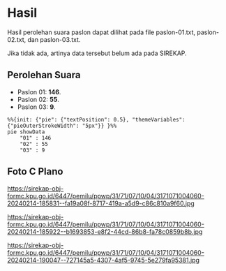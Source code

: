# Hasil

Hasil perolehan suara paslon dapat dilihat pada file paslon-01.txt, paslon-02.txt, dan paslon-03.txt.

Jika tidak ada, artinya data tersebut belum ada pada SIREKAP.

## Perolehan Suara

 * Paslon 01: **146**.
 * Paslon 02: **55**.
 * Paslon 03: **9**.

```mermaid
%%{init: {"pie": {"textPosition": 0.5}, "themeVariables": {"pieOuterStrokeWidth": "5px"}} }%%
pie showData
    "01" : 146
    "02" : 55
    "03" : 9
```
## Foto C Plano

https://sirekap-obj-formc.kpu.go.id/6447/pemilu/ppwp/31/71/07/10/04/3171071004060-20240214-185831--fa19a08f-8717-419a-a5d9-c86c810a9f60.jpg

https://sirekap-obj-formc.kpu.go.id/6447/pemilu/ppwp/31/71/07/10/04/3171071004060-20240214-185922--b1693853-e8f2-44cd-86b8-fa78c0859b8b.jpg

https://sirekap-obj-formc.kpu.go.id/6447/pemilu/ppwp/31/71/07/10/04/3171071004060-20240214-190047--727145a5-4307-4af5-9745-5e279fa95381.jpg
